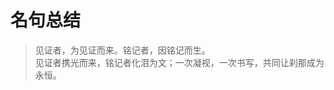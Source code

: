 # 名句总结

> 见证者，为见证而来。铭记者，因铭记而生。  
> 见证者携光而来，铭记者化泪为文；一次凝视，一次书写，共同让刹那成为永恒。

<FamousDisplay
  :content="['我见青山多妩媚，料青山见我应如是。情与貌，略相似。']"
  :notes="['我看那青山潇洒多姿，想必青山看我也是一样。不论情怀还是外貌，都非常相似。']"
/>

<FamousDisplay
  :content="['莫道桑榆晚，为霞尚满天。']"
  :notes="['不要说日落时光照桑榆树端已近傍晚，它的霞光余辉照样可以映红满天。',
  '表达坚韧不拔的意志和乐观积极的精神。'
  ]"
/>

<FamousDisplay
  :content="[
    '兰生幽谷，不为莫服而不芳。',
    '舟在江海，不为莫乘而不浮。',
    '君子行义，不为莫知而止休。'
    ]"
  :notes="['兰花生长在无人的山谷，不会因为没人佩戴而不散发芳香；',
  '船在江河湖海上，不会因为没有人乘坐而不浮在水上；',
  '君子行使自己的道义，不因没有人理解而停止。'
  ]"
/>

<FamousDisplay
  :content="[
    '合抱之木，生于毫末；九层之台，起于累土；千里之行，始于足下。',
    ]"
  :notes="['合抱的大树，生长于细小的萌芽；极高的高台，筑起于每一堆泥土；千里的远行，是从脚下第一步开始走出来的',
  ]"
/>

<FamousDisplay
  :content="[
    '居逆境中，周身皆针砭药石，砥节砺行而不觉；处顺境内，眼前尽兵刃戈矛，销膏靡骨而不知。',
    ]"
  :notes="['处在不顺利的环境中，就好比全身都扎着针、敷着药，在不知不觉中磨练着意志、培养着高尚的品行。处在优越的环境中，就好比被各种兵器所包围，不知不觉就被掏空了身体，消磨了意志。',
  ]"
/>

<FamousDisplay
  :content="[
    '月缺不改光，剑折不改刚。月缺魄易满，剑折铸复良。',
    ]"
  :notes="['月亮不会因为缺损而改变它的光辉，宝剑不会因为折断而改变它刚硬的本质。月亮缺了它的辉光很容易会盈满，宝剑折断经过重铸会再次复原。',
  ]"
/>

<FamousDisplay
  :content="[
    '吾十有五而志于学，三十而立，四十而不惑，五十而知天命，六十而耳顺，七十而从心所欲，不逾矩。',
    ]"
  :notes="['我十五岁就立志学习，三十岁就能立足于世，四十岁遇到事情不再感到困惑，五十岁就知道哪些是不能为人力支配的事情而乐知天命，六十岁时能听得进各种不同的意见，七十岁可以随心所欲、收放自如，却又不超出规矩。​',
  ]"
/>

<FamousDisplay
  :content="[
    '看似寻常最奇崛，成如容易却艰辛。',
    ]"
  :notes="['看似寻常的作品实际最奇崛，写成好像容易却饱含艰辛。',
  ]"
/>

<FamousDisplay
  :content="[
    '时人不识凌云木，直待凌云始道高。',
    ]"
  :notes="['世上的人不认识这是将来可以高入云霄的树木，一直要等到它已经高入云霄了，才承认它的伟岸。']"
/>

<FamousDisplay
  :content="[
    '此身天地一蘧(qú)庐，世事消磨绿鬓(bìn)疏。毕竟几人真得鹿，不知终日梦为鱼。',
    ]"
  :notes="['天地一庐，人生一梦，得鹿失鹿，终归是枕上鱼。']"
/>

<FamousDisplay
  :content="['满堂花醉三千客，一剑霜寒十四州。']"
  :notes="['满堂的花香熏醉了无数宾客，一把利剑横扫两浙十四州。']"
/>

<FamousDisplay
  :content="['在天愿作比翼鸟，在地愿为连理枝。',
  '天长地久有时尽，此恨绵绵无绝期。'
  ]"
  :notes="['在天上，愿意化作那比翼双飞的鸟儿；在地上，愿意成为那枝干相连的树木。',
  '即使是那天长地久的爱情，也总会有结束的时候，然而这生死离别的悲恨，却永远没有终止的期限。']"
/>
